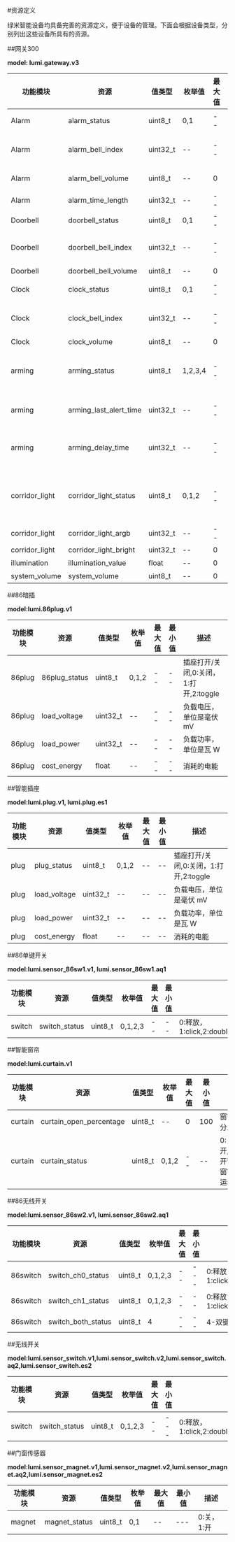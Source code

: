 #资源定义
 
绿米智能设备均具备完善的资源定义，便于设备的管理。下面会根据设备类型，分别列出这些设备所具有的资源。

##网关300

**model: lumi.gateway.v3**

| 功能模块 | 资源 | 值类型 | 枚举值 | 最大值 | 最小值 | 描述 |
| -- | -- | -- | -- | -- | -- | -- |
| Alarm | alarm_status | uint8_t | 0,1 | -- | -- | 报警状态, 0-没报警，1-报警 |
| Alarm | alarm_bell_index | uint32_t | -- | -- | -- | 播放警报index，当index=10000时播放默认铃声 |
| Alarm | alarm_bell_volume | uint8_t | -- | 0 | 100 | 报警状态，0:没报警 ，1：报警 |
| Alarm | alarm_time_length | uint32_t | -- | -- | -- | 报警时长 |
| Doorbell | doorbell_status | uint8_t | 0,1 | -- | -- | 门铃状态 |
| Doorbell | doorbell_bell_index | uint32_t | -- | -- | -- | 播放门铃index，当index=10000时播放默认铃声 |
| Doorbell | doorbell_bell_volume | uint8_t | -- | 0 | 100 | 门铃音音量,0~100 |
| Clock | clock_status | uint8_t | 0,1 | -- | -- | 闹钟状态 0: 停止播放 1：开始播放 |
| Clock | clock_bell_index | uint32_t | -- | -- | -- | 播放闹钟index，当index=10000时播放默认铃声 |
| Clock | clock_volume | uint8_t | -- | 0 | 100 | 闹钟音量,0~100 |
| arming | arming_status | uint8_t | 1,2,3,4 | -- | -- | 布防状态：1:开/0:关/2:启动中/3:toggle /4:消警但不撤防 |
| arming | arming_last_alert_time | uint32_t | -- | -- | -- | 上次改变布防状态的时间,1970.1.1以后的秒数 |
| arming | arming_delay_time | uint32_t | -- | -- | -- | 布防等待时间，单位秒，PROP_TIME_DELAY = 113 |
| corridor_light | corridor_light_status | uint8_t | 0,1,2 | -- | -- | 夜灯 1：打开 0：/关闭/2：toggle/3：智能夜灯打开（无人能自动灭，照度大能自动灭） |
| corridor_light | corridor_light_argb | uint32_t | -- | -- | -- | 夜灯ARGB |
| corridor_light | corridor_light_bright | uint32_t | -- | 0 | 100 | 夜灯亮度，0~100 |
| illumination | illumination_value | float | -- | 0 | 1000 | 照度 |
| system_volume | system_volume | uint8_t | -- | 0 | 100 | 系统音量 |

##86暗插

**model:lumi.86plug.v1**

| 功能模块 | 资源 | 值类型 | 枚举值 | 最大值 | 最小值 | 描述 |
| -- | -- | -- | -- | -- | -- | -- |
| 86plug | 86plug_status | uint8_t | 0,1,2 | -- | -- | 插座打开/关闭,0:关闭，1:打开,2:toggle |
| 86plug | load_voltage | uint32_t | -- | -- | -- | 负载电压，单位是毫伏 mV |
| 86plug | load_power | uint32_t | -- | -- | -- | 负载功率，单位是瓦 W |
| 86plug | cost_energy | float | -- | -- | -- | 消耗的电能 |

##智能插座

**model:lumi.plug.v1, lumi.plug.es1**

| 功能模块 | 资源 | 值类型 | 枚举值 | 最大值 | 最小值 | 描述 |
| -- | -- | -- | -- | -- | -- | -- |
| plug | plug_status | uint8_t | 0,1,2 | -- | -- | 插座打开/关闭,0:关闭，1:打开,2:toggle |
| plug | load_voltage | uint32_t | -- | -- | -- | 负载电压，单位是毫伏 mV |
| plug | load_power | uint32_t | -- | -- | -- | 负载功率，单位是瓦 W |
| plug | cost_energy | float | -- | -- | -- | 消耗的电能 |

##86单键开关

**model:lumi.sensor_86sw1.v1, lumi.sensor_86sw1.aq1**

| 功能模块 | 资源 | 值类型 | 枚举值 | 最大值 | 最小值 | 描述 |
| -- | -- | -- | -- | -- | -- | -- |
| switch | switch_status | uint8_t | 0,1,2,3 | -- | -- | 0:释放，1:click,2:double_click,3:three_click |

##智能窗帘

**model:lumi.curtain.v1**

| 功能模块 | 资源 | 值类型 | 枚举值 | 最大值 | 最小值 | 描述 |
| -- | -- | -- | -- | -- | -- | -- |
| curtain | curtain_open_percentage | uint8_t | -- | 0 | 100 | 窗帘打开百分比 |
| curtain | curtain_status | uint8_t | 0,1,2 | -- | -- | 0:关，1:开,2:toggle 开窗帘、关窗帘、停止运动 |

##86无线开关

**model:lumi.sensor_86sw2.v1, lumi.sensor_86sw2.aq1**

| 功能模块 | 资源 | 值类型 | 枚举值 | 最大值 | 最小值 | 描述 |
| -- | -- | -- | -- | -- | -- | -- |
| 86switch | switch_ch0_status | uint8_t | 0,1,2,3 | -- | --- | 0:释放，1:click,2:double_click,3:three_click |
| 86switch | switch_ch1_status | uint8_t | 0,1,2,3 | -- | -- | 0:释放，1:click,2:double_click,3:three_click |
| 86switch | switch_both_status | uint8_t | 4 | -- | -- | 4-双键单击 |

##无线开关

**model:lumi.sensor_switch.v1,lumi.sensor_switch.v2,lumi.sensor_switch.aq2,lumi.sensor_switch.es2**

| 功能模块 | 资源 | 值类型 | 枚举值 | 最大值 | 最小值 | 描述 |
| -- | -- | -- | -- | -- | -- | -- |
| switch | switch_status | uint8_t | 0,1,2,3 | -- | --- | 0:释放，1:click,2:double_click,3:three_click |

##门窗传感器

**model:lumi.sensor_magnet.v1,lumi.sensor_magnet.v2,lumi.sensor_magnet.aq2,lumi.sensor_magnet.es2**

| 功能模块 | 资源 | 值类型 | 枚举值 | 最大值 | 最小值 | 描述 |
| -- | -- | -- | -- | -- | -- | -- |
| magnet | magnet_status | uint8_t | 0,1 | -- | --- | 0:关，1:开 |

